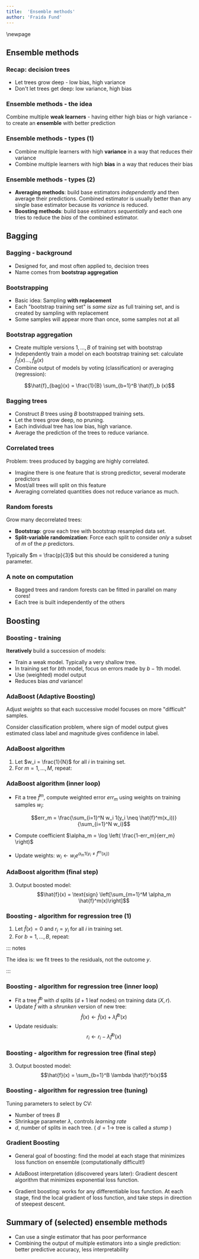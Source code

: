 ```yaml
---
title:  'Ensemble methods'
author: 'Fraida Fund'
---
```



\newpage

## Ensemble methods

### Recap: decision trees

* Let trees grow deep - low bias, high variance
* Don't let trees get deep: low variance, high bias


### Ensemble methods - the idea

Combine multiple **weak learners** - having either high bias or high variance - 
to create an **ensemble** with better prediction

### Ensemble methods - types (1)

* Combine multiple learners with high **variance** in a way that reduces their variance
* Combine multiple learners with high **bias** in a way that reduces their bias

### Ensemble methods - types (2)

* **Averaging methods**: build base estimators *independently* and then average their predictions. Combined estimator is usually better than any single base estimator because its *variance* is reduced.
* **Boosting methods**: build base estimators *sequentially* and each one tries to reduce the *bias* of the combined estimator. 


## Bagging

### Bagging - background

* Designed for, and most often applied to, decision trees
* Name comes from **bootstrap aggregation** 

### Bootstrapping

* Basic idea: Sampling **with replacement**
* Each "bootstrap training set" is *same size* as full training set, and is created by sampling with replacement
* Some samples will appear more than once, some samples not at all

### Bootstrap aggregation

* Create multiple versions $1, \ldots, B$ of training set with bootstrap 
* Independently train a model on each bootstrap training set: calculate $\hat{f}_1(x) \ldots, \hat{f}_B(x)$
* Combine output of models by voting (classification) or averaging (regression): 

$$\hat{f}_{bag}(x) = \frac{1}{B} \sum_{b=1}^B \hat{f}_b (x)$$



### Bagging trees

* Construct $B$ trees using $B$ bootstrapped training sets. 
* Let the trees grow deep, no pruning.
* Each individual tree has low bias, high variance.
* Average the prediction of the trees to reduce variance.


### Correlated trees

Problem: trees produced by bagging are highly correlated.

* Imagine there is one feature that is strong predictor, several moderate predictors
* Most/all trees will split on this feature
* Averaging correlated quantities does not reduce variance as much.

### Random forests

Grow many decorrelated trees:

* **Bootstrap**: grow each tree with bootstrap resampled data set.
* **Split-variable randomization**: Force each split to consider _only_ a subset of $m$ of the $p$ predictors.

Typically $m = \frac{p}{3}$ but this should be considered a tuning parameter.

### A note on computation

* Bagged trees and random forests can be fitted in parallel on many cores!
* Each tree is built independently of the others

## Boosting

### Boosting - training

**Iteratively** build a succession of models:

* Train a weak model. Typically a very shallow tree.
* In training set for $b$th model, focus on errors made by $b-1$th model.
* Use (weighted) model output
* Reduces bias _and_ variance!


### AdaBoost (Adaptive Boosting)

Adjust *weights* so that each successive model focuses on more "difficult" samples.

Consider classification problem, where sign of model output gives estimated class label and magnitude gives confidence in label.

### AdaBoost algorithm


1. Let $w_i = \frac{1}{N}$ for all $i$ in training set.
2. For $m=1,\ldots,M$, repeat:

### AdaBoost algorithm (inner loop)

* Fit a tree $\hat{f}^m$, compute weighted error $err_m$ using weights on training samples $w_i$:

  $$err_m = \frac{\sum_{i=1}^N w_i 1(y_i \neq \hat{f}^m(x_i))}{\sum_{i=1}^N w_i}$$

* Compute coefficient $\alpha_m = \log \left( \frac{1-err_m}{err_m} \right)$

* Update weights: $w_i \leftarrow w_i e^{\alpha_m 1(y_i \neq \hat{f}^m(x_i))}$

### AdaBoost algorithm (final step)

3. Output boosted model:
$$\hat{f}(x) = \text{sign} \left[\sum_{m=1}^M \alpha_m \hat{f}^m(x)\right]$$


### Boosting - algorithm for regression tree (1)

1. Let $\hat{f}(x)=0$ and $r_i = y_i$ for all $i$ in training set.
2. For $b=1,\ldots,B$, repeat:


::: notes

The idea is: we fit trees to the residuals, not the outcome $y$. 

:::


### Boosting - algorithm for regression tree (inner loop)

* Fit a tree $\hat{f}^b$ with $d$ splits ($d+1$ leaf nodes) on training data $(X,r)$.
* Update $\hat{f}$ with a *shrunken* version of new tree:
  $$\hat{f}(x) \leftarrow \hat{f}(x) + \lambda \hat{f}^b(x)$$
* Update residuals:
  $$r_i \leftarrow r_i - \lambda \hat{f}^b(x)$$


### Boosting - algorithm for regression tree (final step)

3. Output boosted model:
$$\hat{f}(x) = \sum_{b=1}^B \lambda \hat{f}^b(x)$$

### Boosting - algorithm for regression tree (tuning)

Tuning parameters to select by CV:

* Number of trees $B$
* Shrinkage parameter $\lambda$, controls *learning rate*
* $d$, number of splits in each tree. ( $d=1 \rightarrow$ tree is called a *stump* )

### Gradient Boosting

* General goal of boosting: find the model at each stage that minimizes loss function on ensemble (computationally difficult!)

* AdaBoost interpretation (discovered years later): Gradient descent algorithm that minimizes exponential loss function.

* Gradient boosting: works for any differentiable loss function. At each stage, find the local gradient of loss function, and take steps in direction of steepest descent.


## Summary of (selected) ensemble methods

* Can use a single estimator that has poor performance
* Combining the output of multiple estimators into a single prediction: better predictive accuracy, less interpretability
